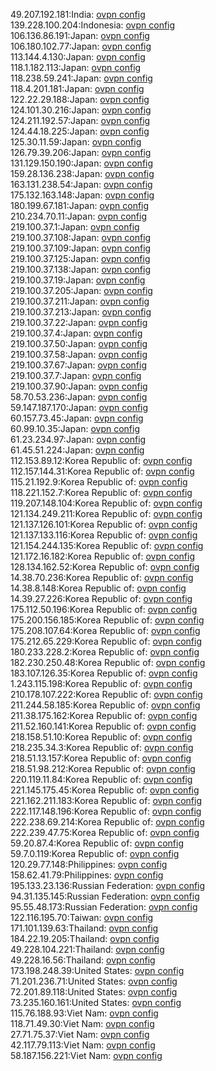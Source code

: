 49.207.192.181:India: [ovpn config](vpn/49_207_192_181.ovpn)  
139.228.100.204:Indonesia: [ovpn config](vpn/139_228_100_204.ovpn)  
106.136.86.191:Japan: [ovpn config](vpn/106_136_86_191.ovpn)  
106.180.102.77:Japan: [ovpn config](vpn/106_180_102_77.ovpn)  
113.144.4.130:Japan: [ovpn config](vpn/113_144_4_130.ovpn)  
118.1.182.113:Japan: [ovpn config](vpn/118_1_182_113.ovpn)  
118.238.59.241:Japan: [ovpn config](vpn/118_238_59_241.ovpn)  
118.4.201.181:Japan: [ovpn config](vpn/118_4_201_181.ovpn)  
122.22.29.188:Japan: [ovpn config](vpn/122_22_29_188.ovpn)  
124.101.30.216:Japan: [ovpn config](vpn/124_101_30_216.ovpn)  
124.211.192.57:Japan: [ovpn config](vpn/124_211_192_57.ovpn)  
124.44.18.225:Japan: [ovpn config](vpn/124_44_18_225.ovpn)  
125.30.11.59:Japan: [ovpn config](vpn/125_30_11_59.ovpn)  
126.79.39.206:Japan: [ovpn config](vpn/126_79_39_206.ovpn)  
131.129.150.190:Japan: [ovpn config](vpn/131_129_150_190.ovpn)  
159.28.136.238:Japan: [ovpn config](vpn/159_28_136_238.ovpn)  
163.131.238.54:Japan: [ovpn config](vpn/163_131_238_54.ovpn)  
175.132.163.148:Japan: [ovpn config](vpn/175_132_163_148.ovpn)  
180.199.67.181:Japan: [ovpn config](vpn/180_199_67_181.ovpn)  
210.234.70.11:Japan: [ovpn config](vpn/210_234_70_11.ovpn)  
219.100.37.1:Japan: [ovpn config](vpn/219_100_37_1.ovpn)  
219.100.37.108:Japan: [ovpn config](vpn/219_100_37_108.ovpn)  
219.100.37.109:Japan: [ovpn config](vpn/219_100_37_109.ovpn)  
219.100.37.125:Japan: [ovpn config](vpn/219_100_37_125.ovpn)  
219.100.37.138:Japan: [ovpn config](vpn/219_100_37_138.ovpn)  
219.100.37.19:Japan: [ovpn config](vpn/219_100_37_19.ovpn)  
219.100.37.205:Japan: [ovpn config](vpn/219_100_37_205.ovpn)  
219.100.37.211:Japan: [ovpn config](vpn/219_100_37_211.ovpn)  
219.100.37.213:Japan: [ovpn config](vpn/219_100_37_213.ovpn)  
219.100.37.22:Japan: [ovpn config](vpn/219_100_37_22.ovpn)  
219.100.37.4:Japan: [ovpn config](vpn/219_100_37_4.ovpn)  
219.100.37.50:Japan: [ovpn config](vpn/219_100_37_50.ovpn)  
219.100.37.58:Japan: [ovpn config](vpn/219_100_37_58.ovpn)  
219.100.37.67:Japan: [ovpn config](vpn/219_100_37_67.ovpn)  
219.100.37.7:Japan: [ovpn config](vpn/219_100_37_7.ovpn)  
219.100.37.90:Japan: [ovpn config](vpn/219_100_37_90.ovpn)  
58.70.53.236:Japan: [ovpn config](vpn/58_70_53_236.ovpn)  
59.147.187.170:Japan: [ovpn config](vpn/59_147_187_170.ovpn)  
60.157.73.45:Japan: [ovpn config](vpn/60_157_73_45.ovpn)  
60.99.10.35:Japan: [ovpn config](vpn/60_99_10_35.ovpn)  
61.23.234.97:Japan: [ovpn config](vpn/61_23_234_97.ovpn)  
61.45.51.224:Japan: [ovpn config](vpn/61_45_51_224.ovpn)  
112.153.89.12:Korea Republic of: [ovpn config](vpn/112_153_89_12.ovpn)  
112.157.144.31:Korea Republic of: [ovpn config](vpn/112_157_144_31.ovpn)  
115.21.192.9:Korea Republic of: [ovpn config](vpn/115_21_192_9.ovpn)  
118.221.152.7:Korea Republic of: [ovpn config](vpn/118_221_152_7.ovpn)  
119.207.148.104:Korea Republic of: [ovpn config](vpn/119_207_148_104.ovpn)  
121.134.249.211:Korea Republic of: [ovpn config](vpn/121_134_249_211.ovpn)  
121.137.126.101:Korea Republic of: [ovpn config](vpn/121_137_126_101.ovpn)  
121.137.133.116:Korea Republic of: [ovpn config](vpn/121_137_133_116.ovpn)  
121.154.244.135:Korea Republic of: [ovpn config](vpn/121_154_244_135.ovpn)  
121.172.16.182:Korea Republic of: [ovpn config](vpn/121_172_16_182.ovpn)  
128.134.162.52:Korea Republic of: [ovpn config](vpn/128_134_162_52.ovpn)  
14.38.70.236:Korea Republic of: [ovpn config](vpn/14_38_70_236.ovpn)  
14.38.8.148:Korea Republic of: [ovpn config](vpn/14_38_8_148.ovpn)  
14.39.27.226:Korea Republic of: [ovpn config](vpn/14_39_27_226.ovpn)  
175.112.50.196:Korea Republic of: [ovpn config](vpn/175_112_50_196.ovpn)  
175.200.156.185:Korea Republic of: [ovpn config](vpn/175_200_156_185.ovpn)  
175.208.107.64:Korea Republic of: [ovpn config](vpn/175_208_107_64.ovpn)  
175.212.65.229:Korea Republic of: [ovpn config](vpn/175_212_65_229.ovpn)  
180.233.228.2:Korea Republic of: [ovpn config](vpn/180_233_228_2.ovpn)  
182.230.250.48:Korea Republic of: [ovpn config](vpn/182_230_250_48.ovpn)  
183.107.126.35:Korea Republic of: [ovpn config](vpn/183_107_126_35.ovpn)  
1.243.115.198:Korea Republic of: [ovpn config](vpn/1_243_115_198.ovpn)  
210.178.107.222:Korea Republic of: [ovpn config](vpn/210_178_107_222.ovpn)  
211.244.58.185:Korea Republic of: [ovpn config](vpn/211_244_58_185.ovpn)  
211.38.175.162:Korea Republic of: [ovpn config](vpn/211_38_175_162.ovpn)  
211.52.160.141:Korea Republic of: [ovpn config](vpn/211_52_160_141.ovpn)  
218.158.51.10:Korea Republic of: [ovpn config](vpn/218_158_51_10.ovpn)  
218.235.34.3:Korea Republic of: [ovpn config](vpn/218_235_34_3.ovpn)  
218.51.13.157:Korea Republic of: [ovpn config](vpn/218_51_13_157.ovpn)  
218.51.98.212:Korea Republic of: [ovpn config](vpn/218_51_98_212.ovpn)  
220.119.11.84:Korea Republic of: [ovpn config](vpn/220_119_11_84.ovpn)  
221.145.175.45:Korea Republic of: [ovpn config](vpn/221_145_175_45.ovpn)  
221.162.211.183:Korea Republic of: [ovpn config](vpn/221_162_211_183.ovpn)  
222.117.148.196:Korea Republic of: [ovpn config](vpn/222_117_148_196.ovpn)  
222.238.69.214:Korea Republic of: [ovpn config](vpn/222_238_69_214.ovpn)  
222.239.47.75:Korea Republic of: [ovpn config](vpn/222_239_47_75.ovpn)  
59.20.87.4:Korea Republic of: [ovpn config](vpn/59_20_87_4.ovpn)  
59.7.0.119:Korea Republic of: [ovpn config](vpn/59_7_0_119.ovpn)  
120.29.77.148:Philippines: [ovpn config](vpn/120_29_77_148.ovpn)  
158.62.41.79:Philippines: [ovpn config](vpn/158_62_41_79.ovpn)  
195.133.23.136:Russian Federation: [ovpn config](vpn/195_133_23_136.ovpn)  
94.31.135.145:Russian Federation: [ovpn config](vpn/94_31_135_145.ovpn)  
95.55.48.173:Russian Federation: [ovpn config](vpn/95_55_48_173.ovpn)  
122.116.195.70:Taiwan: [ovpn config](vpn/122_116_195_70.ovpn)  
171.101.139.63:Thailand: [ovpn config](vpn/171_101_139_63.ovpn)  
184.22.19.205:Thailand: [ovpn config](vpn/184_22_19_205.ovpn)  
49.228.104.221:Thailand: [ovpn config](vpn/49_228_104_221.ovpn)  
49.228.16.56:Thailand: [ovpn config](vpn/49_228_16_56.ovpn)  
173.198.248.39:United States: [ovpn config](vpn/173_198_248_39.ovpn)  
71.201.236.71:United States: [ovpn config](vpn/71_201_236_71.ovpn)  
72.201.89.118:United States: [ovpn config](vpn/72_201_89_118.ovpn)  
73.235.160.161:United States: [ovpn config](vpn/73_235_160_161.ovpn)  
115.76.188.93:Viet Nam: [ovpn config](vpn/115_76_188_93.ovpn)  
118.71.49.30:Viet Nam: [ovpn config](vpn/118_71_49_30.ovpn)  
27.71.75.37:Viet Nam: [ovpn config](vpn/27_71_75_37.ovpn)  
42.117.79.113:Viet Nam: [ovpn config](vpn/42_117_79_113.ovpn)  
58.187.156.221:Viet Nam: [ovpn config](vpn/58_187_156_221.ovpn)  
